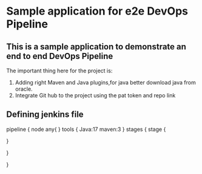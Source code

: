 # Sample application for e2e DevOps Pipeline
## This is a sample application to demonstrate an end to end DevOps Pipeline


The important thing here for the project is: 
  1) Adding right Maven and Java plugins,for java better download java from oracle.
  2) Integrate Git hub to the project using the pat token and repo link


Defining jenkins file
---------------------

pipeline
{
node any{
}
tools
{
Java:17
maven:3
}
stages
{
stage 
{

}


}











}
